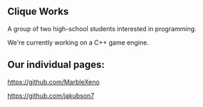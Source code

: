 ## Clique Works
A group of two high-school students interested in programming.

We're currently working on a C++ game engine.

## Our individual pages:
https://github.com/MarbleXeno

https://github.com/jakubson7

